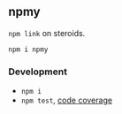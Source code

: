 npmy
----
`npm link` on steroids.

```
npm i npmy
```


### Development

 - `npm i`
 - `npm test`, [code coverage](./coverage/lcov-report/index.html)
